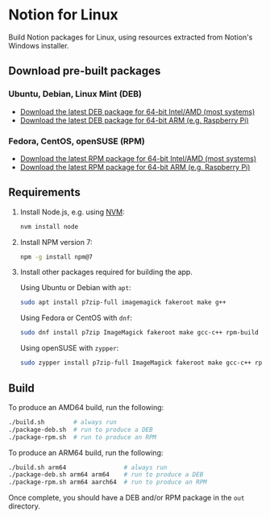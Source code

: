 # Notion for Linux

Build Notion packages for Linux, using resources extracted from Notion's Windows installer.

## Download pre-built packages

### Ubuntu, Debian, Linux Mint (DEB)

- [Download the latest DEB package for 64-bit Intel/AMD (most systems)](https://github.com/davidbailey00/notion-linux-builder/releases/download/v2.0.11-3/notion-desktop_2.0.11-3_amd64.deb)
- [Download the latest DEB package for 64-bit ARM (e.g. Raspberry Pi)](https://github.com/davidbailey00/notion-linux-builder/releases/download/v2.0.11-3/notion-desktop_2.0.11-3_arm64.deb)

### Fedora, CentOS, openSUSE (RPM)

- [Download the latest RPM package for 64-bit Intel/AMD (most systems)](https://github.com/davidbailey00/notion-linux-builder/releases/download/v2.0.11-3/notion-desktop-2.0.11-3.x86_64.rpm)
- [Download the latest RPM package for 64-bit ARM (e.g. Raspberry Pi)](https://github.com/davidbailey00/notion-linux-builder/releases/download/v2.0.11-3/notion-desktop-2.0.11-3.aarch64.rpm)

## Requirements

1. Install Node.js, e.g. using [NVM](https://github.com/nvm-sh/nvm):

   ```sh
   nvm install node
   ```

2. Install NPM version 7:

   ```sh
   npm -g install npm@7
   ```

3. Install other packages required for building the app.

   Using Ubuntu or Debian with `apt`:

   ```sh
   sudo apt install p7zip-full imagemagick fakeroot make g++
   ```

   Using Fedora or CentOS with `dnf`:

   ```sh
   sudo dnf install p7zip ImageMagick fakeroot make gcc-c++ rpm-build
   ```

   Using openSUSE with `zypper`:

   ```sh
   sudo zypper install p7zip-full ImageMagick fakeroot make gcc-c++ rpm-build
   ```

## Build

To produce an AMD64 build, run the following:

```sh
./build.sh        # always run
./package-deb.sh  # run to produce a DEB
./package-rpm.sh  # run to produce an RPM
```

To produce an ARM64 build, run the following:

```sh
./build.sh arm64                # always run
./package-deb.sh arm64 arm64    # run to produce a DEB
./package-rpm.sh arm64 aarch64  # run to produce an RPM
```

Once complete, you should have a DEB and/or RPM package in the `out` directory.
